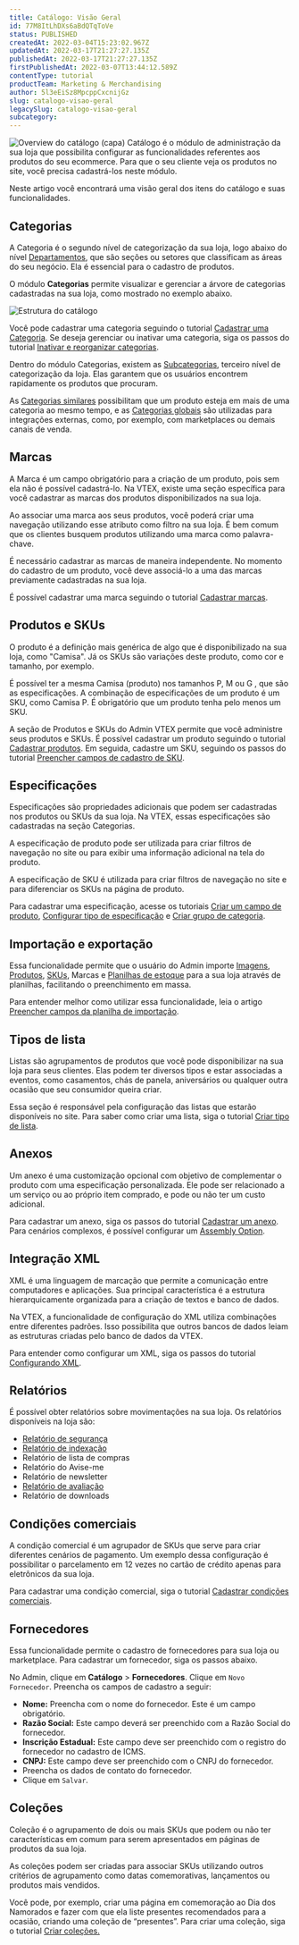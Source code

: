 ```yaml
---
title: Catálogo: Visão Geral
id: 77M8ItLhDXs6aBdQTqToVe
status: PUBLISHED
createdAt: 2022-03-04T15:23:02.967Z
updatedAt: 2022-03-17T21:27:27.135Z
publishedAt: 2022-03-17T21:27:27.135Z
firstPublishedAt: 2022-03-07T13:44:12.589Z
contentType: tutorial
productTeam: Marketing & Merchandising
author: 5l3eEiSz8MpcppCxcnijGz
slug: catalogo-visao-geral
legacySlug: catalogo-visao-geral
subcategory: 
---
```


![Overview do catálogo (capa)](//images.ctfassets.net/alneenqid6w5/1OkPBtIH7KNPWFpCYVv89Y/381c53d2f596018d117c044d38d70ab4/image1.jpg)
Catálogo é o módulo de administração da sua loja que possibilita configurar as funcionalidades referentes aos produtos do seu ecommerce. Para que o seu cliente veja os produtos no site, você precisa cadastrá-los neste módulo. 

Neste artigo você encontrará uma visão geral dos itens do catálogo e suas funcionalidades.

## Categorias
A Categoria é o segundo nível de categorização da sua loja, logo abaixo do nível [Departamentos](https://help.vtex.com/pt/tutorial/o-que-e-um-departamento--22rKjmYWVmmKAK8CWa8yKw?&utm_source=autocomplete), que são seções ou setores que classificam as áreas do seu negócio. Ela é essencial para o cadastro de produtos.

O módulo **Categorias** permite visualizar e gerenciar a árvore de categorias cadastradas na sua loja, como mostrado no exemplo abaixo.

![Estrutura do catálogo](//images.ctfassets.net/alneenqid6w5/6x2Nbxv5BvPZ9XW2Q4pTHa/66d1260822745c13cc2771f79289a131/image3.png)

Você pode cadastrar uma categoria seguindo o tutorial [Cadastrar uma Categoria](https://help.vtex.com/pt/tutorial/cadastrando-categoria--tutorials_206). Se deseja gerenciar ou inativar uma categoria, siga os passos do tutorial [Inativar e reorganizar categorias](https://help.vtex.com/pt/tutorial/inativando-e-reorganizando-categorias--tutorials_264).

Dentro do módulo Categorias, existem as [Subcategorias](https://help.vtex.com/pt/tutorial/o-que-e-uma-subcategoria--2cb0aRkG3i6AeiAMM24iwY), terceiro nível de categorização da loja. Elas garantem que os usuários encontrem rapidamente os produtos que procuram.

As  [Categorias similares](https://help.vtex.com/pt/tutorial/configurando-categoria-similar--tutorials_204?&utm_source=autocomplete) possibilitam que um produto esteja em mais de uma categoria ao mesmo tempo, e as [Categorias globais](https://help.vtex.com/pt/tutorial/configurando-a-categoria-global--tutorials_188?&utm_source=autocomplete) são utilizadas para integrações externas, como, por exemplo, com marketplaces ou demais canais de venda. 

## Marcas
A Marca é um campo obrigatório para a criação de um produto, pois sem ela não é possível cadastrá-lo. Na VTEX, existe uma seção específica para você cadastrar as marcas dos produtos disponibilizados na sua loja.

Ao associar uma marca aos seus produtos, você poderá criar uma navegação utilizando esse atributo como filtro na sua loja. É bem comum que os clientes busquem produtos utilizando uma marca como palavra-chave.

É necessário cadastrar as marcas de maneira independente. No momento do cadastro de um produto, você deve associá-lo a uma das marcas previamente cadastradas na sua loja.

É possível cadastrar uma marca seguindo o tutorial  [Cadastrar marcas](https://help.vtex.com/pt/tutorial/cadastrando-marcas--tutorials_1414).

## Produtos e SKUs
O produto é a definição mais genérica de algo que é disponibilizado na sua loja, como "Camisa". Já os SKUs são variações deste produto, como cor e tamanho, por exemplo.

É possível ter a mesma Camisa (produto) nos tamanhos P, M ou G , que são as especificações. A combinação de especificações de um produto é um SKU, como Camisa P. É obrigatório que um produto tenha pelo menos um SKU.

A seção de Produtos e SKUs do Admin VTEX permite que você administre seus produtos e SKUs. É possível cadastrar um produto seguindo o tutorial [Cadastrar produtos](https://help.vtex.com/pt/tutorial/cadastrando-produtos--tutorials_2567). Em seguida, cadastre um SKU, seguindo os passos do tutorial [Preencher campos de cadastro de SKU](https://help.vtex.com/pt/tutorial/campos-de-cadastro-de-sku--21DDItuEQc6mseiW8EakcY?&utm_source=autocomplete).

## Especificações

Especificações são propriedades adicionais que podem ser cadastradas nos produtos ou SKUs da sua loja. Na VTEX, essas especificações são cadastradas na seção Categorias.

A especificação de produto pode ser utilizada para criar filtros de navegação no site ou para exibir uma informação adicional na tela do produto.

A especificação de SKU é utilizada para criar filtros de navegação no site e para diferenciar os SKUs na página de produto.

Para cadastrar uma especificação, acesse os tutoriais [Criar um campo de produto](https://help.vtex.com/pt/tutorial/criando-um-campo-de-produto--tutorials_106?&utm_source=autocomplete), [Configurar tipo de especificação](https://help.vtex.com/pt/tutorial/configurando-tipo-de-campo-de-categoria--tutorials_286) e [Criar grupo de categoria](https://help.vtex.com/pt/tutorial/criando-grupo-de-categoria--tutorials_246).

## Importação e exportação
Essa funcionalidade permite que o usuário do Admin importe [Imagens](https://help.vtex.com/pt/tutorial/importando-imagens-por-planilha--tutorials_262?&utm_source=autocomplete), [Produtos](https://help.vtex.com/pt/tutorial/como-exportar-planilha-de-produtos--2sIroGeqZqaN3NAvaSGwWV?&utm_source=autocomplete), [SKUs](https://help.vtex.com/pt/tutorial/importando-e-exportando-especificacao-de-produto-e-sku--tutorials_274?&utm_source=autocomplete), Marcas e [Planilhas de estoque](https://help.vtex.com/pt/tutorial/importando-e-exportando-planilha-de-estoque--tutorials_2034?&utm_source=autocomplete) para a sua loja através de planilhas, facilitando o preenchimento em massa. 

Para entender melhor como utilizar essa funcionalidade, leia o artigo [Preencher campos da planilha de importação](https://help.vtex.com/pt/tutorial/preencher-campos-da-planilha-de-importacao--4nYhx63Q5yokQWaMguaIgI).

## Tipos de lista
Listas são agrupamentos de produtos que você pode disponibilizar na sua loja para seus clientes. Elas podem ter diversos tipos e estar associadas a eventos, como casamentos, chás de panela, aniversários ou qualquer outra ocasião que seu consumidor queira criar. 

Essa seção é responsável pela configuração das listas que estarão disponíveis no site. Para saber como criar uma lista, siga o tutorial [Criar tipo de lista](https://help.vtex.com/pt/tutorial/criando-tipo-de-lista--tutorials_254?&utm_source=autocomplete).

## Anexos
Um anexo é uma customização opcional com objetivo de complementar o produto com uma especificação personalizada. Ele pode ser relacionado a um serviço ou ao próprio item comprado, e pode ou não ter um custo adicional.

Para cadastrar um anexo, siga os passos do tutorial [Cadastrar um anexo](https://help.vtex.com/pt/tutorial/cadastrar-um-anexo). Para cenários complexos, é possível configurar um [Assembly Option](https://help.vtex.com/es/tutorial/assembly-options--5x5FhNr4f5RUGDEGWzV1nH).

## Integração XML
XML é uma linguagem de marcação que permite a comunicação entre computadores e aplicações. Sua principal característica é a estrutura hierarquicamente organizada para a criação de textos e banco de dados.

Na VTEX, a funcionalidade de configuração do XML utiliza combinações entre diferentes padrões. Isso possibilita que outros bancos de dados leiam as estruturas criadas pelo banco de dados da VTEX.

Para entender como configurar um XML, siga os passos do tutorial [Configurando XML](https://help.vtex.com/pt/tutorial/configurando-xml--tutorials_242?&utm_source=autocomplete).

## Relatórios
É possível obter relatórios sobre movimentações na sua loja. Os relatórios disponíveis na loja são:

 - [Relatório de segurança](https://help.vtex.com/pt/tutorial/entendendo-o-relatorio-de-seguranca--tutorials_282?&utm_source=autocomplete)
 - [Relatório de indexação](https://help.vtex.com/pt/tutorial/utilizar-o-relatorio-de-indexa%C3%A7%C3%A3o--4ikVpMhwByyS8sysaeOIm4?&utm_source=autocomplete)
 - Relatório de lista de compras
 - Relatório do Avise-me
 - Relatório de newsletter
 - [Relatório de avaliação](https://help.vtex.com/pt/tutorial/acessar-as-avaliacoes-de-produtos--139sIVny6fyXK0Nk60L1NF)
 - Relatório de downloads

## Condições comerciais
A condição comercial é um agrupador de SKUs que serve para criar diferentes cenários de pagamento. Um exemplo dessa configuração é possibilitar o parcelamento em 12 vezes no cartão de crédito apenas para eletrônicos da sua loja.

Para cadastrar uma condição comercial, siga o tutorial [Cadastrar condições comerciais](https://help.vtex.com/pt/tutorial/como-cadastrar-condicao-comercial--tutorials_445).

## Fornecedores
Essa funcionalidade permite o cadastro de fornecedores para sua loja ou marketplace. Para cadastrar um fornecedor, siga os passos abaixo.

No Admin, clique em **Catálogo** >  **Fornecedores**.
Clique em `Novo Fornecedor`.
Preencha os campos de cadastro a seguir:

 - **Nome:** Preencha com o nome do fornecedor. Este é um campo obrigatório.
 - **Razão Social:** Este campo deverá ser preenchido com a Razão Social do fornecedor. 
 - **Inscrição Estadual:** Este campo deve ser preenchido com o registro do fornecedor no cadastro de ICMS.
 - **CNPJ:** Este campo deve ser preenchido com o CNPJ do fornecedor.
 - Preencha os dados de contato do fornecedor.
 - Clique em `Salvar`.

## Coleções
Coleção é o agrupamento de dois ou mais SKUs que podem ou não ter características em comum para serem apresentados em páginas de produtos da sua loja.

As coleções podem ser criadas para associar SKUs utilizando outros critérios de agrupamento como datas comemorativas, lançamentos ou produtos mais vendidos.

Você pode, por exemplo, criar uma página em comemoração ao Dia dos Namorados e fazer com que ela liste presentes recomendados para a ocasião, criando uma coleção de “presentes”.
Para criar uma coleção, siga o tutorial [Criar coleções.](https://help.vtex.com/pt/tutorial/cadastrar-colecoes-beta--yJBHqNMViOAnnnq4fyOye)

